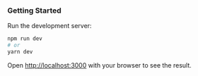 ### Getting Started

Run the development server:

```bash
npm run dev
# or
yarn dev
```

Open [http://localhost:3000](http://localhost:3000) with your browser to see the result.
